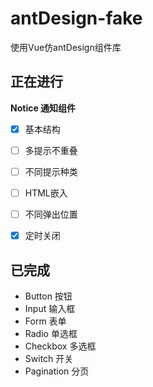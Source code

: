 # antDesign-fake
使用Vue仿antDesign组件库



## 正在进行

**Notice 通知组件**

- [x] 基本结构

- [ ] 多提示不重叠

- [ ] 不同提示种类

- [ ] HTML嵌入

- [ ] 不同弹出位置

- [x] 定时关闭

  

  

  

  



## 已完成

* Button 按钮
* Input 输入框
* Form 表单
* Radio 单选框
* Checkbox 多选框
* Switch 开关
* Pagination 分页
